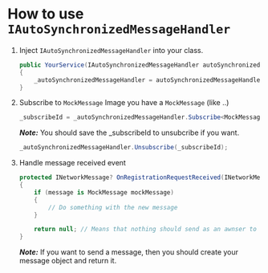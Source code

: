 # How to use `IAutoSynchronizedMessageHandler`
1. Inject `IAutoSynchronizedMessageHandler` into your class.

    ``` C#
    public YourService(IAutoSynchronizedMessageHandler autoSynchronizedMessageHandler)
	{
		_autoSynchronizedMessageHandler = autoSynchronizedMessageHandler;
	}
    ```

2. Subscribe to `MockMessage`
    Image you have a `MockMessage` (like ..)

    ``` C#   
	_subscribeId = _autoSynchronizedMessageHandler.Subscribe<MockMessage>(OnMockMessageReceived);
    ```

    **_Note:_** You should save the _subscribeId to unsubcribe if you want.
    ``` C#   
	_autoSynchronizedMessageHandler.Unsubscribe(_subscribeId);
    ```

3. Handle message received event
    ``` C#
    protected INetworkMessage? OnRegistrationRequestReceived(INetworkMessage message)
	{
		if (message is MockMessage mockMessage)
		{
            // Do something with the new message
		}

		return null; // Means that nothing should send as an awnser to this message
	}
    ```

    **_Note:_** If you want to send a message, then you should create your message object and return it.
